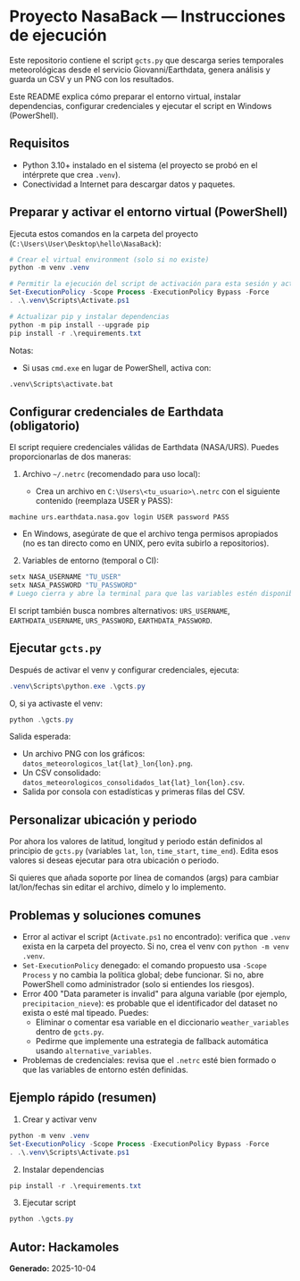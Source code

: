 # Proyecto NasaBack — Instrucciones de ejecución

Este repositorio contiene el script `gcts.py` que descarga series temporales meteorológicas desde el servicio Giovanni/Earthdata, genera análisis y guarda un CSV y un PNG con los resultados.

Este README explica cómo preparar el entorno virtual, instalar dependencias, configurar credenciales y ejecutar el script en Windows (PowerShell).

## Requisitos

- Python 3.10+ instalado en el sistema (el proyecto se probó en el intérprete que crea `.venv`).
- Conectividad a Internet para descargar datos y paquetes.

## Preparar y activar el entorno virtual (PowerShell)

Ejecuta estos comandos en la carpeta del proyecto (`C:\Users\User\Desktop\hello\NasaBack`):

```powershell
# Crear el virtual environment (solo si no existe)
python -m venv .venv

# Permitir la ejecución del script de activación para esta sesión y activar el venv
Set-ExecutionPolicy -Scope Process -ExecutionPolicy Bypass -Force
. .\.venv\Scripts\Activate.ps1

# Actualizar pip y instalar dependencias
python -m pip install --upgrade pip
pip install -r .\requirements.txt
```

Notas:
- Si usas `cmd.exe` en lugar de PowerShell, activa con:

```cmd
.venv\Scripts\activate.bat
```

## Configurar credenciales de Earthdata (obligatorio)

El script requiere credenciales válidas de Earthdata (NASA/URS). Puedes proporcionarlas de dos maneras:

1) Archivo `~/.netrc` (recomendado para uso local):

   - Crea un archivo en `C:\Users\<tu_usuario>\.netrc` con el siguiente contenido (reemplaza USER y PASS):

```
machine urs.earthdata.nasa.gov login USER password PASS
```

   - En Windows, asegúrate de que el archivo tenga permisos apropiados (no es tan directo como en UNIX, pero evita subirlo a repositorios).

2) Variables de entorno (temporal o CI):

```powershell
setx NASA_USERNAME "TU_USER"
setx NASA_PASSWORD "TU_PASSWORD"
# Luego cierra y abre la terminal para que las variables estén disponibles, o usa $env:NASA_USERNAME = 'TU_USER' en la sesión actual
```

El script también busca nombres alternativos: `URS_USERNAME`, `EARTHDATA_USERNAME`, `URS_PASSWORD`, `EARTHDATA_PASSWORD`.

## Ejecutar `gcts.py`

Después de activar el venv y configurar credenciales, ejecuta:

```powershell
.venv\Scripts\python.exe .\gcts.py
```

O, si ya activaste el venv:

```powershell
python .\gcts.py
```

Salida esperada:
- Un archivo PNG con los gráficos: `datos_meteorologicos_lat{lat}_lon{lon}.png`.
- Un CSV consolidado: `datos_meteorologicos_consolidados_lat{lat}_lon{lon}.csv`.
- Salida por consola con estadísticas y primeras filas del CSV.

## Personalizar ubicación y periodo

Por ahora los valores de latitud, longitud y periodo están definidos al principio de `gcts.py` (variables `lat`, `lon`, `time_start`, `time_end`). Edita esos valores si deseas ejecutar para otra ubicación o periodo.

Si quieres que añada soporte por línea de comandos (args) para cambiar lat/lon/fechas sin editar el archivo, dímelo y lo implemento.

## Problemas y soluciones comunes

- Error al activar el script (`Activate.ps1` no encontrado): verifica que `.venv` exista en la carpeta del proyecto. Si no, crea el venv con `python -m venv .venv`.
- `Set-ExecutionPolicy` denegado: el comando propuesto usa `-Scope Process` y no cambia la política global; debe funcionar. Si no, abre PowerShell como administrador (solo si entiendes los riesgos).
- Error 400 "Data parameter is invalid" para alguna variable (por ejemplo, `precipitacion_nieve`): es probable que el identificador del dataset no exista o esté mal tipeado. Puedes:
  - Eliminar o comentar esa variable en el diccionario `weather_variables` dentro de `gcts.py`.
  - Pedirme que implemente una estrategia de fallback automática usando `alternative_variables`.
- Problemas de credenciales: revisa que el `.netrc` esté bien formado o que las variables de entorno estén definidas.

## Ejemplo rápido (resumen)

1. Crear y activar venv

```powershell
python -m venv .venv
Set-ExecutionPolicy -Scope Process -ExecutionPolicy Bypass -Force
. .\.venv\Scripts\Activate.ps1
```

2. Instalar dependencias

```powershell
pip install -r .\requirements.txt
```

3. Ejecutar script

```powershell
python .\gcts.py
```

**Autor:** Hackamoles
---
**Generado:** 2025-10-04
